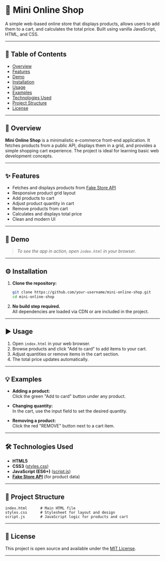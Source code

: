 # 🛒 Mini Online Shop

A simple web-based online store that displays products, allows users to add them to a cart, and calculates the total price. Built using vanilla JavaScript, HTML, and CSS.

---

## 📑 Table of Contents

- [Overview](#overview)
- [Features](#features)
- [Demo](#demo)
- [Installation](#installation)
- [Usage](#usage)
- [Examples](#examples)
- [Technologies Used](#technologies-used)
- [Project Structure](#project-structure)
- [License](#license)

---

## 📝 Overview

**Mini Online Shop** is a minimalistic e-commerce front-end application. It fetches products from a public API, displays them in a grid, and provides a simple shopping cart experience. The project is ideal for learning basic web development concepts.

---

## ✨ Features

- Fetches and displays products from [Fake Store API](https://fakestoreapi.com/)
- Responsive product grid layout
- Add products to cart
- Adjust product quantity in cart
- Remove products from cart
- Calculates and displays total price
- Clean and modern UI

---

## 🚀 Demo

> _To see the app in action, open `index.html` in your browser._

---

## ⚙️ Installation

1. **Clone the repository:**
   ```sh
   git clone https://github.com/your-username/mini-online-shop.git
   cd mini-online-shop
   ```

2. **No build step required.**  
   All dependencies are loaded via CDN or are included in the project.

---

## ▶️ Usage

1. Open `index.html` in your web browser.
2. Browse products and click "Add to card" to add items to your cart.
3. Adjust quantities or remove items in the cart section.
4. The total price updates automatically.

---

## 💡 Examples

- **Adding a product:**  
  Click the green "Add to card" button under any product.

- **Changing quantity:**  
  In the cart, use the input field to set the desired quantity.

- **Removing a product:**  
  Click the red "REMOVE" button next to a cart item.

---

## 🛠️ Technologies Used

- **HTML5**  
- **CSS3** ([styles.css](styles.css))
- **JavaScript (ES6+)** ([script.js](script.js))
- **[Fake Store API](https://fakestoreapi.com/)** (for product data)

---

## 📁 Project Structure

```
index.html      # Main HTML file
styles.css      # Stylesheet for layout and design
script.js       # JavaScript logic for products and cart
```

---

## 📄 License

This project is open source and available under the [MIT License](LICENSE).

---
